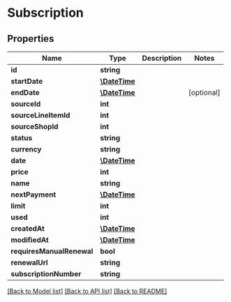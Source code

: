 # Subscription

## Properties
Name | Type | Description | Notes
------------ | ------------- | ------------- | -------------
**id** | **string** |  | 
**startDate** | [**\DateTime**](\DateTime.md) |  | 
**endDate** | [**\DateTime**](\DateTime.md) |  | [optional] 
**sourceId** | **int** |  | 
**sourceLineItemId** | **int** |  | 
**sourceShopId** | **int** |  | 
**status** | **string** |  | 
**currency** | **string** |  | 
**date** | [**\DateTime**](\DateTime.md) |  | 
**price** | **int** |  | 
**name** | **string** |  | 
**nextPayment** | [**\DateTime**](\DateTime.md) |  | 
**limit** | **int** |  | 
**used** | **int** |  | 
**createdAt** | [**\DateTime**](\DateTime.md) |  | 
**modifiedAt** | [**\DateTime**](\DateTime.md) |  | 
**requiresManualRenewal** | **bool** |  | 
**renewalUrl** | **string** |  | 
**subscriptionNumber** | **string** |  | 

[[Back to Model list]](../../README.md#documentation-for-models) [[Back to API list]](../../README.md#documentation-for-api-endpoints) [[Back to README]](../../README.md)

